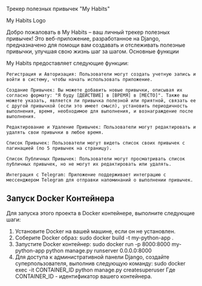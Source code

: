 Трекер полезных привычек "My Habits"

My Habits Logo

Добро пожаловать в My Habits – ваш личный трекер полезных привычек! Это веб-приложение, разработанное на Django, предназначено для помощи вам создавать и отслеживать полезные привычки, улучшая свою жизнь шаг за шагом.
Основные функции

My Habits предоставляет следующие функции:

    Регистрация и Авторизация: Пользователи могут создать учетную запись и войти в систему, чтобы начать использовать приложение.

    Создание Привычек: Вы можете добавить новые привычки, описывая их согласно формату: "Я буду [ДЕЙСТВИЕ] в [ВРЕМЯ] в [МЕСТО]". Также вы можете указать, является ли привычка полезной или приятной, связать ее с другой привычкой (если это имеет смысл), установить периодичность выполнения, время, необходимое для выполнения, и вознаграждение после выполнения.

    Редактирование и Удаление Привычек: Пользователи могут редактировать и удалять свои привычки в любое время.

    Список Привычек: Пользователи могут видеть список своих привычек с пагинацией (по 5 привычек на страницу).

    Список Публичных Привычек: Пользователи могут просматривать список публичных привычек, но не могут их редактировать или удалять.

    Интеграция с Telegram: Приложение поддерживает интеграцию с мессенджером Telegram для отправки напоминаний о выполнении привычек.

## Запуск Docker Контейнера

Для запуска этого проекта в Docker контейнере, выполните следующие шаги:

1. Установите Docker на вашей машине, если он не установлен.
2. Соберите Docker образ: sudo docker build -t my-python-app .
3. Запустите Docker контейнер: 
sudo docker run -p 8000:8000 my-python-app python manage.py runserver 0.0.0.0:8000
4. Для доступа к административной панели Django, создайте суперпользователя, выполнив следующую команду:
sudo docker exec -it CONTAINER_ID python manage.py createsuperuser
Где CONTAINER_ID - идентификатор вашего контейнера.